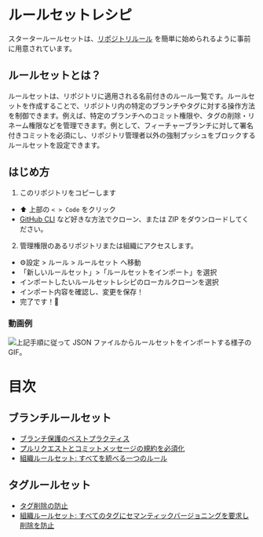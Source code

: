 # ルールセットレシピ
スタータールールセットは、[リポジトリルール](https://docs.github.com/ja/repositories/configuring-branches-and-merges-in-your-repository/managing-rulesets/about-rulesets) を簡単に始められるように事前に用意されています。

## ルールセットとは？

ルールセットは、リポジトリに適用される名前付きのルール一覧です。ルールセットを作成することで、リポジトリ内の特定のブランチやタグに対する操作方法を制御できます。例えば、特定のブランチへのコミット権限や、タグの削除・リネーム権限などを管理できます。例として、フィーチャーブランチに対して署名付きコミットを必須にし、リポジトリ管理者以外の強制プッシュをブロックするルールセットを設定できます。

## はじめ方
1. このリポジトリをコピーします
 - ⬆️ 上部の `< > Code` をクリック
 - [GitHub CLI](https://cli.github.com/) など好きな方法でクローン、または ZIP をダウンロードしてください。
2. 管理権限のあるリポジトリまたは組織にアクセスします。
 - ⚙️設定 > ルール > ルールセット へ移動
 - 「新しいルールセット」>「ルールセットをインポート」を選択
 - インポートしたいルールセットレシピのローカルクローンを選択
 - インポート内容を確認し、変更を保存！
 - 完了です！🎉

### 動画例
![上記手順に従って JSON ファイルからルールセットをインポートする様子のGIF。](https://github.com/github/release-assets/assets/7575792/8806fa8c-b874-4a4e-97ef-4f8c238f4d29)

# 目次
## ブランチルールセット
- [ブランチ保護のベストプラクティス](https://github.com/github/ruleset-recipes/blob/a1f8e53ec12857637e8762e689a3abc255ff2c2f/branch-rulesets/were-just-normal-repositories.json)
- [プルリクエストとコミットメッセージの規約を必須化](https://github.com/github/ruleset-recipes/blob/8cd19a8e06e6e523fffd43e4a59a554c210dcbe2/branch-rulesets/PRs%20and%20commits.json)
- [組織ルールセット: すべてを統べる一つのルール](https://github.com/github/ruleset-recipes/blob/8cd19a8e06e6e523fffd43e4a59a554c210dcbe2/branch-rulesets/org-rulesets/one-ruleset-to-rule-them-all.json)
## タグルールセット
- [タグ削除の防止](https://github.com/github/ruleset-recipes/blob/a1f8e53ec12857637e8762e689a3abc255ff2c2f/tag-rulesets/prevent-tag-delete.json)
- [組織ルールセット: すべてのタグにセマンティックバージョニングを要求し削除を防止](https://github.com/github/ruleset-recipes/blob/ac4b5ebc05219bb07de10f6094ad9ae8215bd39c/tag-rulesets/org-ruleset/tag-defaults.json)

